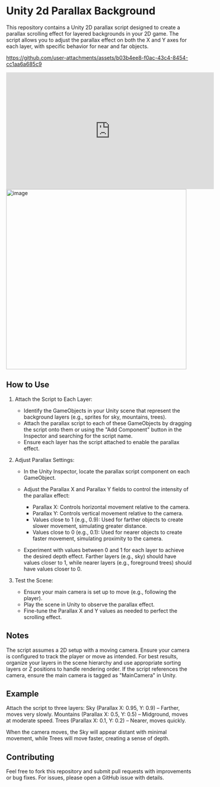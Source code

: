 # Unity 2d Parallax Background

This repository contains a Unity 2D parallax script designed to create a parallax scrolling effect for layered backgrounds in your 2D game. The script allows you to adjust the parallax effect on both the X and Y axes for each layer, with specific behavior for near and far objects.

https://github.com/user-attachments/assets/b03b4ee8-f0ac-43c4-8454-cc1aa6a685c9

<iframe width="560" height="315" src="https://github.com/user-attachments/assets/b03b4ee8-f0ac-43c4-8454-cc1aa6a685c9" frameborder="0" allow="accelerometer; autoplay; clipboard-write; encrypted-media; gyroscope; picture-in-picture" allowfullscreen></iframe>

<img width="486" alt="image" src="https://github.com/user-attachments/assets/b7771b68-ad73-4086-8e38-9a9441e375d4" />


## How to Use

1. Attach the Script to Each Layer:

    - Identify the GameObjects in your Unity scene that represent the background layers (e.g., sprites for sky, mountains, trees).
    - Attach the parallax script to each of these GameObjects by dragging the script onto them or using the "Add Component" button in the Inspector and searching for the script name.
    - Ensure each layer has the script attached to enable the parallax effect.


2. Adjust Parallax Settings:

    - In the Unity Inspector, locate the parallax script component on each GameObject.
    - Adjust the Parallax X and Parallax Y fields to control the intensity of the parallax effect:
        - Parallax X: Controls horizontal movement relative to the camera.
        - Parallax Y: Controls vertical movement relative to the camera.
        - Values close to 1 (e.g., 0.9): Used for farther objects to create slower movement, simulating greater distance.
        - Values close to 0 (e.g., 0.1): Used for nearer objects to create faster movement, simulating proximity to the camera.

    - Experiment with values between 0 and 1 for each layer to achieve the desired depth effect. Farther layers (e.g., sky) should have values closer to 1, while nearer layers (e.g., foreground trees) should have values closer to 0.

3. Test the Scene:

    - Ensure your main camera is set up to move (e.g., following the player).
    - Play the scene in Unity to observe the parallax effect.
    - Fine-tune the Parallax X and Y values as needed to perfect the scrolling effect.



## Notes

The script assumes a 2D setup with a moving camera. Ensure your camera is configured to track the player or move as intended.
For best results, organize your layers in the scene hierarchy and use appropriate sorting layers or Z positions to handle rendering order.
If the script references the camera, ensure the main camera is tagged as "MainCamera" in Unity.

## Example

Attach the script to three layers:
Sky (Parallax X: 0.95, Y: 0.9) – Farther, moves very slowly.
Mountains (Parallax X: 0.5, Y: 0.5) – Midground, moves at moderate speed.
Trees (Parallax X: 0.1, Y: 0.2) – Nearer, moves quickly.


When the camera moves, the Sky will appear distant with minimal movement, while Trees will move faster, creating a sense of depth.

## Contributing
Feel free to fork this repository and submit pull requests with improvements or bug fixes. For issues, please open a GitHub issue with details.









